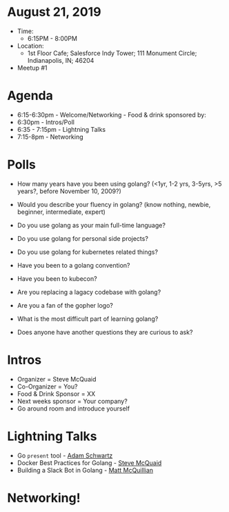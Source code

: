 # August 21, 2019

* Time: 
  * 6:15PM - 8:00PM
* Location: 
  * 1st Floor Cafe; Salesforce Indy Tower; 111 Monument Circle; Indianapolis, IN; 46204
* Meetup #1

# Agenda
* 6:15-6:30pm - Welcome/Networking - Food & drink sponsored by: 
* 6:30pm - Intros/Poll
* 6:35 - 7:15pm - Lightning Talks
* 7:15-8pm - Networking

# Polls 
- How many years have you been using golang? (<1yr, 1-2 yrs, 3-5yrs, >5 years?, before November 10, 2009?)
- Would you describe your fluency in golang? (know nothing, newbie, beginner, intermediate, expert)
- Do you use golang as your main full-time language?
- Do you use golang for personal side projects?
- Do you use golang for kubernetes related things?
- Have you been to a golang convention?
- Have you been to kubecon?
- Are you replacing a lagacy codebase with golang?
- Are you a fan of the gopher logo?
- What is the most difficult part of learning golang?
  
- Does anyone have another questions they are curious to ask?

# Intros
- Organizer = Steve McQuaid
- Co-Organizer = You?
- Food & Drink Sponsor = XX
- Next weeks sponsor = Your company?
- Go around room and introduce yourself

# Lightning Talks
- Go `present` tool - [Adam Schwartz](https://github.com/anschwa)
- Docker Best Practices for Golang - [Steve McQuaid](https://github.com/stevemcquaid)
- Building a Slack Bot in Golang - [Matt McQuillian](https://github.com/mmcquillan)

# Networking!
